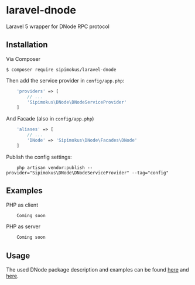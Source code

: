 # laravel-dnode
Laravel 5 wrapper for DNode RPC protocol

## Installation

Via Composer

    $ composer require sipimokus/laravel-dnode

Then add the service provider in `config/app.php`:

``` php
    'providers' => [
        // ...
        'Sipimokus\DNode\DNodeServiceProvider'
    ]
```

And Facade (also in `config/app.php`)

``` php
    'aliases' => [
        // ...
        'DNode' => 'Sipimokus\DNode\Facades\DNode'
    ]
```

Publish the config settings:

```
    php artisan vendor:publish --provider="Sipimokus\DNode\DNodeServiceProvider" --tag="config"
```

## Examples
PHP as client

``` php
    Coming soon
```

PHP as server

``` php
    Coming soon
```

## Usage
The used DNode package description and examples can be found [here](https://github.com/bergie/dnode-php) and [here](http://bergie.iki.fi/blog/dnode-make_php_and_node-js_talk_to_each_other/).
